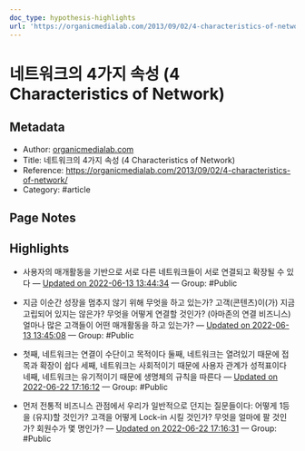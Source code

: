 ```yaml
---
doc_type: hypothesis-highlights
url: 'https://organicmedialab.com/2013/09/02/4-characteristics-of-network/'
---
```


# 네트워크의 4가지 속성 (4 Characteristics of Network)

## Metadata
- Author: [organicmedialab.com]()
- Title: 네트워크의 4가지 속성 (4 Characteristics of Network)
- Reference: https://organicmedialab.com/2013/09/02/4-characteristics-of-network/
- Category: #article

## Page Notes
## Highlights
- 사용자의 매개활동을 기반으로 서로 다른 네트워크들이 서로 연결되고 확장될 수 있다 — [Updated on 2022-06-13 13:44:34](https://hyp.is/hc1S-OrTEeyMZ8-rD1v05g/organicmedialab.com/2013/09/02/4-characteristics-of-network/) — Group: #Public

- 지금 이순간 성장을 멈추지 않기 위해 무엇을 하고 있는가? 고객(콘텐츠)이(가) 지금 고립되어 있지는 않은가? 무엇을 어떻게 연결할 것인가? (아마존의 연결 비즈니스) 얼마나 많은 고객들이 어떤 매개활동을 하고 있는가? — [Updated on 2022-06-13 13:45:08](https://hyp.is/mkGCcurTEeykhAORd6I5MQ/organicmedialab.com/2013/09/02/4-characteristics-of-network/) — Group: #Public

- 첫째, 네트워크는 연결이 수단이고 목적이다 둘째, 네트워크는 열려있기 때문에 접목과 확장이 쉽다 세째, 네트워크는 사회적이기 때문에 사용자 관계가 성적표이다 네째, 네트워크는 유기적이기 때문에 생명체의 규칙을 따른다 — [Updated on 2022-06-22 17:16:12](https://hyp.is/lD7SYvIDEeytdfc2kV_Tsw/organicmedialab.com/2013/09/02/4-characteristics-of-network/) — Group: #Public

- 먼저 전통적 비즈니스 관점에서 우리가 일반적으로 던지는 질문들이다: 어떻게 1등을 (유지)할 것인가? 고객을 어떻게 Lock-in 시킬 것인가? 무엇을 얼마에 팔 것인가? 회원수가 몇 명인가? — [Updated on 2022-06-22 17:16:31](https://hyp.is/n0yazPIDEeyuO_MyZ1aTjg/organicmedialab.com/2013/09/02/4-characteristics-of-network/) — Group: #Public



